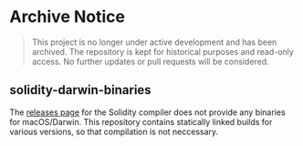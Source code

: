 # Archive Notice

> This project is no longer under active development and has been archived. The repository is kept for historical purposes and read-only access. No further updates or pull requests will be considered.

## solidity-darwin-binaries

The [releases page](https://github.com/ethereum/solidity/releases) for the Solidity compiler does not provide any binaries for macOS/Darwin. This repository contains statically linked builds for various versions, so that compilation is not neccessary.
